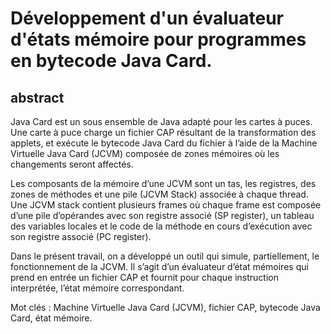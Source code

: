 # Développement d'un évaluateur d'états mémoire pour programmes en bytecode Java Card.

## abstract
Java Card est un sous ensemble de Java adapté pour les cartes à puces.
Une carte à puce charge un fichier CAP résultant de la transformation
des applets, et exécute le bytecode Java Card du fichier à l’aide de la
Machine Virtuelle Java Card (JCVM) composée de zones mémoires où les
changements seront affectés.

Les composants de la mémoire d’une JCVM sont un tas, les registres,
des zones de méthodes et une pile (JCVM Stack) associée à chaque thread.
Une JCVM stack contient plusieurs frames où chaque frame est composée
d’une pile d’opérandes avec son registre associé (SP register), un tableau
des variables locales et le code de la méthode en cours d’exécution avec
son registre associé (PC register).

Dans le présent travail, on a développé un outil qui simule, partiellement,
le fonctionnement de la JCVM. Il s’agit d’un évaluateur d’état
mémoires qui prend en entrée un fichier CAP et fournit pour chaque instruction
interprétée, l’état mémoire correspondant.

Mot clés : Machine Virtuelle Java Card (JCVM), fichier CAP, bytecode
Java Card, état mémoire.
